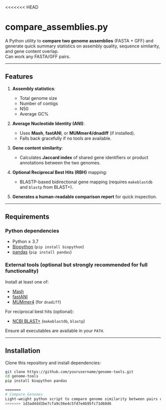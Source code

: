 <<<<<<< HEAD
# compare_assemblies.py

A Python utility to **compare two genome assemblies** (FASTA + GFF) and generate quick summary statistics on assembly quality, sequence similarity, and gene content overlap.  
Can work any FASTA/GFF pairs.

---

## Features

1. **Assembly statistics**:
   - Total genome size
   - Number of contigs
   - N50
   - Average GC%

2. **Average Nucleotide Identity (ANI)**:
   - Uses **Mash**, **fastANI**, or **MUMmer4/dnadiff** (if installed).
   - Falls back gracefully if no tools are available.

3. **Gene content similarity**:
   - Calculates **Jaccard index** of shared gene identifiers or product annotations between the two genomes.

4. **Optional Reciprocal Best Hits (RBH)** mapping:
   - BLASTP-based bidirectional gene mapping (requires `makeblastdb` and `blastp` from BLAST+).

5. **Generates a human-readable comparison report** for quick inspection.

---

## Requirements

### Python dependencies
- Python ≥ 3.7
- [Biopython](https://biopython.org/) (`pip install biopython`)
- [pandas](https://pandas.pydata.org/) (`pip install pandas`)

### External tools (optional but strongly recommended for full functionality)
Install at least one of:
- [Mash](https://mash.readthedocs.io/en/latest/)  
- [fastANI](https://github.com/ParBLiSS/fastANI)  
- [MUMmer4](https://mummer4.github.io/) (for `dnadiff`)  

For reciprocal best hits (optional):
- [NCBI BLAST+](https://ftp.ncbi.nlm.nih.gov/blast/executables/blast+/LATEST/) (`makeblastdb`, `blastp`)

Ensure all executables are available in your `PATH`.

---

## Installation

Clone this repository and install dependencies:
```bash
git clone https://github.com/yourusername/genome-tools.git
cd genome-tools
pip install biopython pandas

=======
# Compare_Genomes
Light-weight python script to compare genome similarity between pairs of organisms
>>>>>>> 1d3ad4dd3be7cfa9c56e4c5fd7e4b95fc71d60d6
